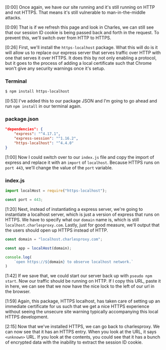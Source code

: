 [0:00] Once again, we have our site running and it's still running on HTTP and not HTTPS. That means it's still vulnerable to man-in-the-middle attacks.

[0:09] That is if we refresh this page and look in Charles, we can still see that our session ID cookie is being passed back and forth in the request. To prevent this, we'll switch over from HTTP to HTTPS.

[0:26] First, we'll install the `https-localhost` package. What this will do is it will allow us to replace our express server that serves traffic over HTTP with one that serves it over HTTPS. It does this by not only enabling a protocol, but it goes to the process of adding a local certificate such that Chrome won't give any security warnings once it's setup.

### Terminal
```bash
$ npm install https-localhost
```

[0:53] I've added this to our package JSON and I'm going to go ahead and run `npm install` in our terminal again.

### package.json
```json
"dependencies": {
    "express": "^4.17.1",
    "express-session": "^1.16.2",
    "https-localhost": "^4.4.0"
}
```

[1:00] Now I could switch over to our `index.js` file and copy the import of express and replace it with an `import` of `localhost`. Because HTTPS runs on `port 443`, we'll change the value of the `port` variable.

### index.js
```js
import localHost = require("https-localhost");

const port = 443;
```

[1:20] Next, instead of instantiating a express server, we're going to instantiate a localhost server, which is just a version of express that runs on HTTPS. We have to specify what our `domain` name is, which is still `localhost.charlesproxy.com`. Lastly, just for good measure, we'll output that the users should open up HTTPS instead of HTTP.

```js
const domain = "localhost.charlesproxy.com";

const app = localHost(domain);

console.log(
    `open https://${domain} to observe localhost network.`
)
```

[1:42] If we save that, we could start our server back up with `pseudo npm start`. Now our traffic should be running on HTTP. If I copy this URL, paste it in here, we can see that we now have the nice lock to the left of our url in the browser.

[1:59] Again, this package, HTTPS localhost, has taken care of setting up an immediate certificate for us such that we get a nice HTTPS experience without seeing the unsecure site warning typically accompanying this local HTTPS development.

[2:15] Now that we've installed HTTPS, we can go back to charlesproxy. We can now see that it has an HTTPS entry. When you look at the URL, it says `<unknown>` URL. If you look at the contents, you could see that it has a bunch of encrypted data with the inability to extract the session ID cookie.